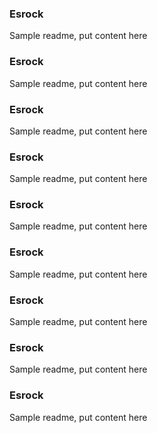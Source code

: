 
### Esrock

Sample readme, put content here
### Esrock

Sample readme, put content here
### Esrock

Sample readme, put content here
### Esrock

Sample readme, put content here
### Esrock

Sample readme, put content here
### Esrock

Sample readme, put content here
### Esrock

Sample readme, put content here
### Esrock

Sample readme, put content here
### Esrock

Sample readme, put content here
